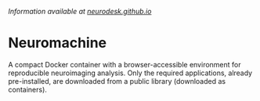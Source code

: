 _Information available at [neurodesk.github.io](https://neurodesk.github.io)_

# Neuromachine

A compact Docker container with a browser-accessible environment for reproducible neuroimaging analysis. Only the required applications, already pre-installed, are downloaded from a public library (downloaded as containers).
